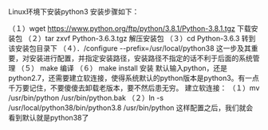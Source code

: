 Linux环境下安装python3
安装步骤如下：

（１）wget https://www.python.org/ftp/python/3.8.1/Python-3.8.1.tgz 下载安装包
（２）tar zxvf Python-3.6.3.tgz 解压安装包
（３）cd Python-3.6.3 转到该安装包目录下
（４）．/configure --prefix=/usr/local/python38 这一步及其重要，对安装进行配置，并指定安装路径，安装路径不指定的话不利于后面的系统管理
（５） make 编译
（６） make install 安装
默认输入python，还是python2.7，还需要建立软连接，使得系统默认的python版本是python3。有一点千万要记住，不要傻傻去卸载老版本，要不然后患无穷。
建立软连接：
（１）mv /usr/bin/python /usr/bin/python.bak
（２）ln -s /usr/local/python38/bin/python3.8 /usr/bin/python
这样配置之后，我们就会看到默认就是python38了
